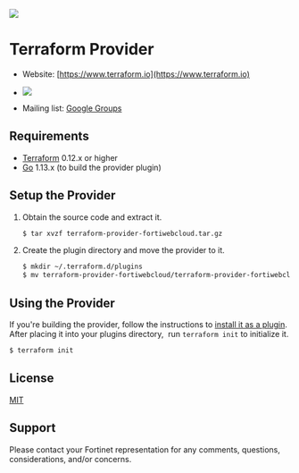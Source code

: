 ![](https://cdn.rawgit.com/hashicorp/terraform-website/master/content/source/assets/images/logo-hashicorp.svg#align=left&display=inline&height=144&margin=%5Bobject%20Object%5D&originHeight=72&originWidth=300&status=done&style=none&width=600)

# Terraform Provider

- Website: [https://www.terraform.io](https://www.terraform.io)

- [![](https://badges.gitter.im/hashicorp-terraform/Lobby.png#align=left&display=inline&height=20&margin=%5Bobject%20Object%5D&originHeight=20&originWidth=92&status=done&style=none&width=92)](https://gitter.im/hashicorp-terraform/Lobby)
- Mailing list: [Google Groups](http://groups.google.com/group/terraform-tool)

## Requirements

- [Terraform](https://www.terraform.io/downloads.html) 0.12.x or higher
- [Go](https://golang.org/doc/install) 1.13.x (to build the provider plugin)

## Setup the Provider

1. Obtain the source code and extract it.
    ```sh
    $ tar xvzf terraform-provider-fortiwebcloud.tar.gz
    ```

2. Create the plugin directory and move the provider to it.
    ```sh
    $ mkdir ~/.terraform.d/plugins
    $ mv terraform-provider-fortiwebcloud/terraform-provider-fortiwebcloud ~/.terraform.d/plugins
    ```
## Using the Provider

If you're building the provider, follow the instructions to [install it as a plugin](https://www.terraform.io/docs/plugins/basics.html#installing-a-plugin). After placing it into your plugins directory,  run `terraform init` to initialize it.

```sh
$ terraform init
```
## License
[MIT](https://github.com/fortinet/terraform-secure-remote-access/blob/master/LICENSE)

## Support

Please contact your Fortinet representation for any comments, questions, considerations, and/or concerns.
